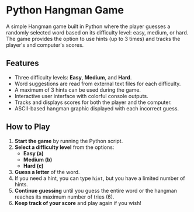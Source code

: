 # Python Hangman Game

A simple Hangman game built in Python where the player guesses a randomly selected word based on its difficulty level: easy, medium, or hard. The game provides the option to use hints (up to 3 times) and tracks the player's and computer's scores.

## Features

- Three difficulty levels: **Easy**, **Medium**, and **Hard**.
- Word suggestions are read from external text files for each difficulty.
- A maximum of 3 hints can be used during the game.
- Interactive user interface with colorful console outputs.
- Tracks and displays scores for both the player and the computer.
- ASCII-based hangman graphic displayed with each incorrect guess.

## How to Play

1. **Start the game** by running the Python script.
2. **Select a difficulty level** from the options:
    - **Easy (a)**
    - **Medium (b)**
    - **Hard (c)**
3. **Guess a letter** of the word.
4. If you need a hint, you can type `hint`, but you have a limited number of hints.
5. **Continue guessing** until you guess the entire word or the hangman reaches its maximum number of tries (6).
6. **Keep track of your score** and play again if you wish!


